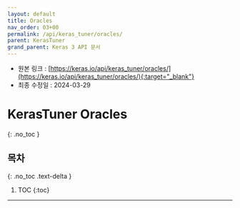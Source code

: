 ```yaml
---
layout: default
title: Oracles
nav_order: 03+00
permalink: /api/keras_tuner/oracles/
parent: KerasTuner
grand_parent: Keras 3 API 문서
---
```


* 원본 링크 : [https://keras.io/api/keras_tuner/oracles/](https://keras.io/api/keras_tuner/oracles/){:target="_blank"}
* 최종 수정일 : 2024-03-29

# KerasTuner Oracles
{: .no_toc }

## 목차
{: .no_toc .text-delta }

1. TOC
{:toc}

---
